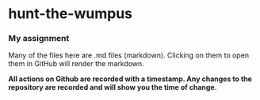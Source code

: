 # hunt-the-wumpus
### My assignment
Many of the files here are .md files (markdown). Clicking on them to open them in GitHub will render the markdown.

**All actions on Github are recorded with a timestamp. Any changes to the repository are recorded and will show you the time of change.**
